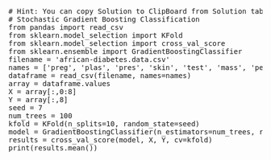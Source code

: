 <pre class="file" data-target="clipboard">
# Hint: You can copy Solution to ClipBoard from Solution tab in Step 6
# Stochastic Gradient Boosting Classification
from pandas import read_csv
from sklearn.model_selection import KFold
from sklearn.model_selection import cross_val_score
from sklearn.ensemble import GradientBoostingClassifier
filename = 'african-diabetes.data.csv'
names = ['preg', 'plas', 'pres', 'skin', 'test', 'mass', 'pedi', 'age', 'class']
dataframe = read_csv(filename, names=names)
array = dataframe.values
X = array[:,0:8]
Y = array[:,8]
seed = 7
num_trees = 100
kfold = KFold(n_splits=10, random_state=seed)
model = GradientBoostingClassifier(n_estimators=num_trees, random_state=seed)
results = cross_val_score(model, X, Y, cv=kfold)
print(results.mean())


</pre>

